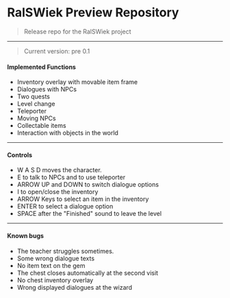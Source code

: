 # RalSWiek Preview Repository
> Release repo for the RalSWiek project
---
> Current version: pre 0.1

#### Implemented Functions
- Inventory overlay with movable item frame
- Dialogues with NPCs
- Two quests
- Level change
- Teleporter
- Moving NPCs
- Collectable items
- Interaction with objects in the world
---

#### Controls

- W A S D moves the character.
- E to talk to NPCs and to use teleporter
- ARROW UP and DOWN to switch dialogue options
- I to open/close the inventory
- ARROW Keys to select an item in the inventory
- ENTER to select a dialogue option
- SPACE after the "Finished" sound to leave the level
---
#### Known bugs

- The teacher struggles sometimes.
- Some wrong dialogue texts
- No item text on the gem
- The chest closes automatically at the second visit
- No chest inventory overlay
- Wrong displayed dialogues at the wizard
